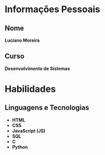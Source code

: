 # Informações Pessoais

## Nome
**Luciano Moreira**

## Curso
**Desenvolvimento de Sistemas**

# Habilidades

## Linguagens e Tecnologias

- **HTML**
- **CSS**
- **JavaScript (JS)**
- **SQL**
- **C**
- **Python**
